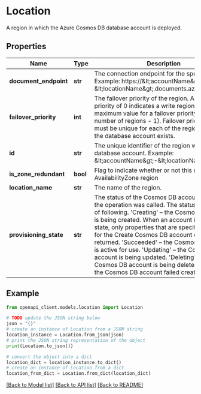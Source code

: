 # Location

A region in which the Azure Cosmos DB database account is deployed.

## Properties

Name | Type | Description | Notes
------------ | ------------- | ------------- | -------------
**document_endpoint** | **str** | The connection endpoint for the specific region. Example: https://&amp;lt;accountName&amp;gt;-&amp;lt;locationName&amp;gt;.documents.azure.com:443/ | [optional] [readonly] 
**failover_priority** | **int** | The failover priority of the region. A failover priority of 0 indicates a write region. The maximum value for a failover priority &#x3D; (total number of regions - 1). Failover priority values must be unique for each of the regions in which the database account exists. | [optional] 
**id** | **str** | The unique identifier of the region within the database account. Example: &amp;lt;accountName&amp;gt;-&amp;lt;locationName&amp;gt;. | [optional] [readonly] 
**is_zone_redundant** | **bool** | Flag to indicate whether or not this region is an AvailabilityZone region | [optional] 
**location_name** | **str** | The name of the region. | [optional] 
**provisioning_state** | **str** | The status of the Cosmos DB account at the time the operation was called. The status can be one of following. &#39;Creating&#39; – the Cosmos DB account is being created. When an account is in Creating state, only properties that are specified as input for the Create Cosmos DB account operation are returned. &#39;Succeeded&#39; – the Cosmos DB account is active for use. &#39;Updating&#39; – the Cosmos DB account is being updated. &#39;Deleting&#39; – the Cosmos DB account is being deleted. &#39;Failed&#39; – the Cosmos DB account failed creation. | [optional] 

## Example

```python
from openapi_client.models.location import Location

# TODO update the JSON string below
json = "{}"
# create an instance of Location from a JSON string
location_instance = Location.from_json(json)
# print the JSON string representation of the object
print(Location.to_json())

# convert the object into a dict
location_dict = location_instance.to_dict()
# create an instance of Location from a dict
location_from_dict = Location.from_dict(location_dict)
```
[[Back to Model list]](../README.md#documentation-for-models) [[Back to API list]](../README.md#documentation-for-api-endpoints) [[Back to README]](../README.md)


